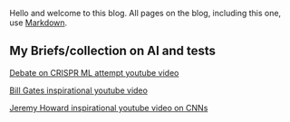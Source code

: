 Hello and welcome to this blog. All pages on the blog, including this one, use [Markdown](https://guides.github.com/features/mastering-markdown/).

## My Briefs/collection on AI and tests

[Debate on CRISPR ML attempt youtube video](https://youtu.be/5uVvVmZPfzo)

[Bill Gates inspirational youtube video](https://youtu.be/vapTJLUSvpQ)

[Jeremy Howard inspirational youtube video on CNNs](https://youtu.be/hkBa9pU-H48)
